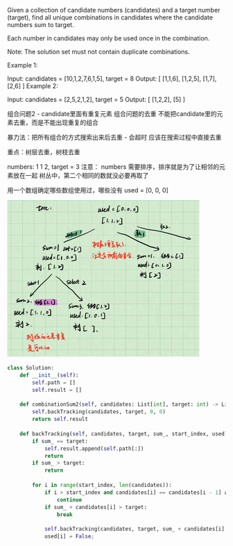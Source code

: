 Given a collection of candidate numbers (candidates) and a target number (target), find all unique combinations in candidates where the candidate numbers sum to target.

Each number in candidates may only be used once in the combination.

Note: The solution set must not contain duplicate combinations.

 

Example 1:

Input: candidates = [10,1,2,7,6,1,5], target = 8
Output: 
[
[1,1,6],
[1,2,5],
[1,7],
[2,6]
]
Example 2:

Input: candidates = [2,5,2,1,2], target = 5
Output: 
[
[1,2,2],
[5]
]


组合问题2 - candidate里面有重复元素
组合问题的去重
不能把candidate里的元素去重，而是不能出现重复的组合

暴力法：把所有组合的方式搜索出来后去重 - 会超时
应该在搜索过程中直接去重


重点：树层去重，树枝去重

numbers: 1 1 2,  target = 3
注意： numbers 需要排序，排序就是为了让相邻的元素放在一起
树丛中，第二个相同的数就没必要再取了

用一个数组确定哪些数组使用过，哪些没有
used = [0, 0, 0]

![img.png](img.png)

```python
class Solution:
    def __init__(self):
        self.path = []
        self.result = []

    def combinationSum2(self, candidates: List[int], target: int) -> List[List[int]]:
        self.backTracking(candidates, target, 0, 0)
        return self.result

    def backTracking(self, candidates, target, sum_, start_index, used):
        if sum_ == target:
            self.result.append(self.path[:])
            return
        if sum_ > target:
            return
        
        for i in range(start_index, len(candidates)):
            if i > start_index and candidates[i] == candidates[i - 1] and not used[i - 1]:
                continue
            if sum_ + candidates[i] > target:
                break
            
            self.backTracking(candidates, target, sum_ + candidates[i], start_index + 1, used)
            used[i] = False;





```